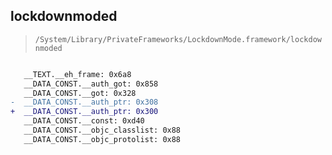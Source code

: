 ## lockdownmoded

> `/System/Library/PrivateFrameworks/LockdownMode.framework/lockdownmoded`

```diff

   __TEXT.__eh_frame: 0x6a8
   __DATA_CONST.__auth_got: 0x858
   __DATA_CONST.__got: 0x328
-  __DATA_CONST.__auth_ptr: 0x308
+  __DATA_CONST.__auth_ptr: 0x300
   __DATA_CONST.__const: 0xd40
   __DATA_CONST.__objc_classlist: 0x88
   __DATA_CONST.__objc_protolist: 0x88

```
